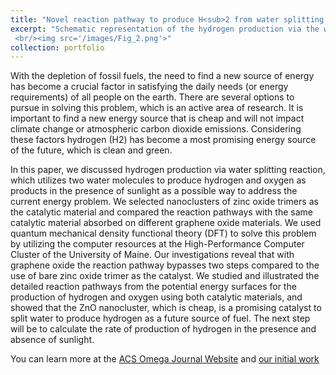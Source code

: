 ```yaml
---
title: "Novel reaction pathway to produce H<sub>2 from water splitting reaction"
excerpt: "Schematic representation of the hydrogen production via the water splitting reaction on GO-(ZnO)3 catalytic system. 1 and 3 on H and O denotes the singlet and triplet states.
 <br/><img src='/images/Fig_2.png'>"
collection: portfolio
---
```



With the depletion of fossil fuels, the need to find a new source of energy has become a crucial factor in satisfying the daily needs (or energy requirements) of all people on the earth. There are several options to pursue in solving this problem, which is an active area of research. It is important to find a new energy source that is cheap and will not impact climate change or atmospheric carbon dioxide emissions. Considering these factors hydrogen (H2) has become a most promising energy source of the future, which is clean and green.

In this paper, we discussed hydrogen production via water splitting reaction, which utilizes two water molecules to produce hydrogen and oxygen as products in the presence  of sunlight as a possible way to address the current energy problem. We selected nanoclusters of zinc oxide trimers as the catalytic material and compared the reaction pathways with the same catalytic material absorbed on different graphene oxide materials. We used quantum mechanical density functional theory (DFT) to solve this problem by utilizing  the computer resources at the High-Performance Computer Cluster of the University of Maine. Our investigations reveal that with graphene oxide the reaction pathway bypasses two steps compared to the use of  bare zinc oxide trimer as the catalyst. We studied and illustrated the detailed reaction pathways from the potential energy surfaces for the production of hydrogen and oxygen using both catalytic materials, and showed that the ZnO nanocluster, which is cheap, is a promising catalyst to split water to produce hydrogen as a future source of fuel. The next step will be to calculate the rate of production of hydrogen in the presence and absence of sunlight.

You can learn more at the [ACS Omega Journal Website](https://pubs.acs.org/doi/full/10.1021/acsomega.3c04882) and [our initial work](https://pubs.acs.org/doi/full/10.1021/acsomega.1c05666)
